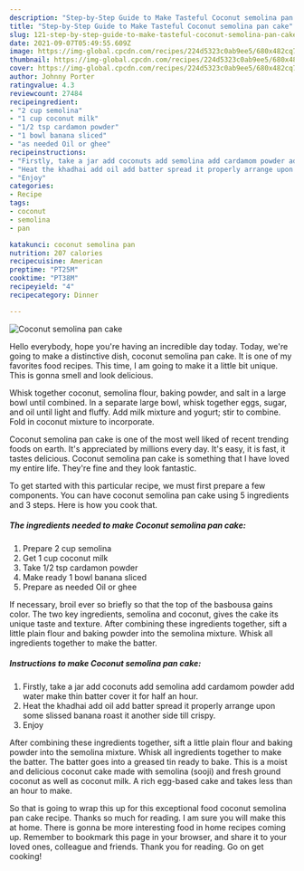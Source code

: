 ```yaml
---
description: "Step-by-Step Guide to Make Tasteful Coconut semolina pan cake"
title: "Step-by-Step Guide to Make Tasteful Coconut semolina pan cake"
slug: 121-step-by-step-guide-to-make-tasteful-coconut-semolina-pan-cake
date: 2021-09-07T05:49:55.609Z
image: https://img-global.cpcdn.com/recipes/224d5323c0ab9ee5/680x482cq70/coconut-semolina-pan-cake-recipe-main-photo.jpg
thumbnail: https://img-global.cpcdn.com/recipes/224d5323c0ab9ee5/680x482cq70/coconut-semolina-pan-cake-recipe-main-photo.jpg
cover: https://img-global.cpcdn.com/recipes/224d5323c0ab9ee5/680x482cq70/coconut-semolina-pan-cake-recipe-main-photo.jpg
author: Johnny Porter
ratingvalue: 4.3
reviewcount: 27484
recipeingredient:
- "2 cup semolina"
- "1 cup coconut milk"
- "1/2 tsp cardamon powder"
- "1 bowl banana sliced"
- "as needed Oil or ghee"
recipeinstructions:
- "Firstly, take a jar add coconuts add semolina add cardamom powder add water make thin batter cover it for half an hour."
- "Heat the khadhai add oil add batter spread it properly arrange upon some slissed banana roast it another side till crispy."
- "Enjoy"
categories:
- Recipe
tags:
- coconut
- semolina
- pan

katakunci: coconut semolina pan 
nutrition: 207 calories
recipecuisine: American
preptime: "PT25M"
cooktime: "PT38M"
recipeyield: "4"
recipecategory: Dinner

---
```



![Coconut semolina pan cake](https://img-global.cpcdn.com/recipes/224d5323c0ab9ee5/680x482cq70/coconut-semolina-pan-cake-recipe-main-photo.jpg)

Hello everybody, hope you're having an incredible day today. Today, we're going to make a distinctive dish, coconut semolina pan cake. It is one of my favorites food recipes. This time, I am going to make it a little bit unique. This is gonna smell and look delicious.

Whisk together coconut, semolina flour, baking powder, and salt in a large bowl until combined. In a separate large bowl, whisk together eggs, sugar, and oil until light and fluffy. Add milk mixture and yogurt; stir to combine. Fold in coconut mixture to incorporate.

Coconut semolina pan cake is one of the most well liked of recent trending foods on earth. It's appreciated by millions every day. It's easy, it is fast, it tastes delicious. Coconut semolina pan cake is something that I have loved my entire life. They're fine and they look fantastic.


To get started with this particular recipe, we must first prepare a few components. You can have coconut semolina pan cake using 5 ingredients and 3 steps. Here is how you cook that.

<!--inarticleads1-->

##### The ingredients needed to make Coconut semolina pan cake:

1. Prepare 2 cup semolina
1. Get 1 cup coconut milk
1. Take 1/2 tsp cardamon powder
1. Make ready 1 bowl banana sliced
1. Prepare as needed Oil or ghee


If necessary, broil ever so briefly so that the top of the basbousa gains color. The two key ingredients, semolina and coconut, gives the cake its unique taste and texture. After combining these ingredients together, sift a little plain flour and baking powder into the semolina mixture. Whisk all ingredients together to make the batter. 

<!--inarticleads2-->

##### Instructions to make Coconut semolina pan cake:

1. Firstly, take a jar add coconuts add semolina add cardamom powder add water make thin batter cover it for half an hour.
1. Heat the khadhai add oil add batter spread it properly arrange upon some slissed banana roast it another side till crispy.
1. Enjoy


After combining these ingredients together, sift a little plain flour and baking powder into the semolina mixture. Whisk all ingredients together to make the batter. The batter goes into a greased tin ready to bake. This is a moist and delicious coconut cake made with semolina (sooji) and fresh ground coconut as well as coconut milk. A rich egg-based cake and takes less than an hour to make. 

So that is going to wrap this up for this exceptional food coconut semolina pan cake recipe. Thanks so much for reading. I am sure you will make this at home. There is gonna be more interesting food in home recipes coming up. Remember to bookmark this page in your browser, and share it to your loved ones, colleague and friends. Thank you for reading. Go on get cooking!
